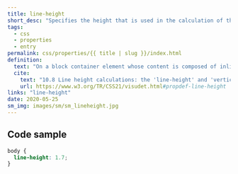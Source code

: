 ```yaml
---
title: line-height
short_desc: "Specifies the height that is used in the calculation of the line box height."
tags:
  - css
  - properties
  - entry
permalink: css/properties/{{ title | slug }}/index.html
definition:
  text: "On a block container element whose content is composed of inline-level elements, 'line-height' specifies the minimal height of line boxes within the element. On a non-replaced inline element, 'line-height' specifies the height that is used in the calculation of the line box height."
  cite:
    text: "10.8 Line height calculations: the 'line-height' and 'vertical-align' properties"
    url: https://www.w3.org/TR/CSS21/visudet.html#propdef-line-height
links: "line-height"
date: 2020-05-25
sm_img: images/sm/sm_lineheight.jpg
---
```


<h2 class="h3"><span>Code sample</span></h2>

```css
body {
  line-height: 1.7;
}
```
